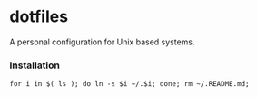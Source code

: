 # dotfiles

A personal configuration for Unix based systems.

### Installation

`for i in $( ls ); do ln -s $i ~/.$i; done; rm ~/.README.md;`
